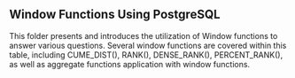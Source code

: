 ## Window Functions Using PostgreSQL
This folder presents and introduces the utilization of Window functions to answer various questions. Several window functions are covered within this table,
including CUME_DIST(), RANK(), DENSE_RANK(), PERCENT_RANK(), as well as aggregate functions application with window functions.
